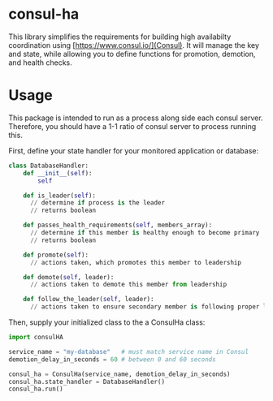 # consul-ha

This library simplifies the requirements for building high availabilty
coordination using [https://www.consul.io/](Consul).  It will manage the
key and state, while allowing you to define functions for promotion,
demotion, and health checks.

# Usage

This package is intended to run as a process along side each consul
server.  Therefore, you should have a 1-1 ratio of consul server to
process running this.

First, define your state handler for your monitored application or
database:

```python
class DatabaseHandler:
    def __init__(self):
        self

    def is_leader(self):
      // determine if process is the leader
      // returns boolean

    def passes_health_requirements(self, members_array):
      // determine if this member is healthy enough to become primary 
      // returns boolean

    def promote(self):
      // actions taken, which promotes this member to leadership

    def demote(self, leader):
      // actions taken to demote this member from leadership

    def follow_the_leader(self, leader):
      // actions taken to ensure secondary member is following proper leader
```

Then, supply your initialized class to the a ConsulHa class:

```python
import consulHA

service_name = "my-database"   # must match service name in Consul
demotion_delay_in_seconds = 60 # between 0 and 60 seconds

consul_ha = ConsulHa(service_name, demotion_delay_in_seconds)
consul_ha.state_handler = DatabaseHandler()
consul_ha.run()
```
